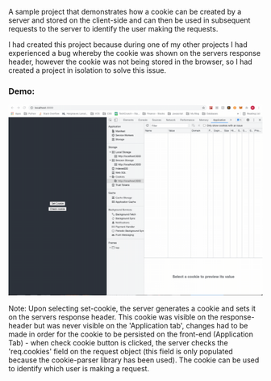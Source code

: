 A sample project that demonstrates how a cookie can be created by a server and stored on the client-side 
and can then be used in subsequent requests to the server to identify the user making the requests. 

I had created this project because during one of my other projects I had experienced a bug whereby the cookie was shown on the servers response header,
however the cookie was not being stored in the browser, so I had created a project in isolation to solve this issue.

### Demo:
![Demonstrating Cookie Storage/Usage](https://github.com/RamanSB/CookieDemo/blob/master/client/public/cookie-demo%20copy.gif)

Note: Upon selecting set-cookie, the server generates a cookie and sets it on the servers response header. This cookie was visible on the response-header but was never visible on the 'Application tab', changes had to be made in order for the cookie to be persisted on the front-end (Application Tab) - when check cookie button is clicked, the server checks the 'req.cookies' field on the request object (this field is only populated because the cookie-parser library has been used). The cookie can be used to identify which user is making a request.

